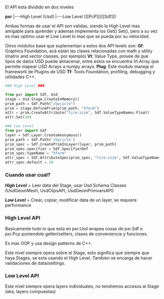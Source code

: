 El API esta dividido en dos niveles

**pxr**
	|---High Level (Usd)
    |---Low Level ([[PcP]]/[[Sdf]])

Ambas formas de usar el API son validas, siendo la High Level mas amigable para aprender y ademas implementa los Get() Set(), pero a su vez es mas optimo usar el Low Level lo mas que se pueda por su velocidad.

Otros módulos base que suplementan a estos dos API levels son:
**Gf**: Graphics Foundation, acá están las clases relacionadas con math y utility (matrix and vector classes, por ejemplo)
**Vt**: Value Type, provee de que tipos de datos USD puede almacenar, entre estos se encuentra Vt.Array que permite mapear USD Arrays a numpy arrays.
**Plug**: Este modulo maneja el framework de Plugins de USD
**Tf**: Tools Foundation, profiling, debugging y utilidades C++.

```python
### High Level ###

from pxr import Sdf, Usd
stage = Usd.Stage.CreateInMemory()
prim_path = Sdf.Path("/bycicle")
prim = stage.DefinePrim(prim_path, "Xform")
attr = prim.CreateAttribute("tire:size", Sdf.ValueTypeNames.Float)
attr.Set(10)
```

```python
### Low Level
from pxr import Sdf
layer = Sdf.Layer.CreateAnonymous()
prim_path = Sdf.Path('/bycicle')
prim_spec = Sdf.CreatePrimInLayer(layer, prim_path)
prim_spec.specifier = Sdf.SpecifierDef
prim_spec.typeName = "Xform"
attr_spec = Sdf.AttributeSpec(prim_spec, "tire:size", Sdf.ValueTypeNames.Float)
attr_spec.default = 10
```

### Cuando usar cual?
***High Level*** = Leer data del Stage, usar Usd Schema Classes (UsdGeomMesh, UsdClipsAPI, UsdGeomPrimvarsAPI)

***Low Level*** = Crear, copiar, modificar data de un layer, se requiere performance

### High Level API
Basicamente todo lo que esta en pxr.Usd wrapea cosas de pxr.Sdf o pxr.Pcp poniendole getter/setters, clases de conveniencia y funciones.

Es mas OOP y usa design patterns de C++.

Este nivel siempre opera sobre el Stage, esto significa que siempre que haya Stages, se esta usando el High Level. Tambien se encarga de hacer validaciones de data/settings.

### Low Level API
Este nivel siempre opera layers individuales, no tendremos accesos al Stage (aka, layers compuestas)



